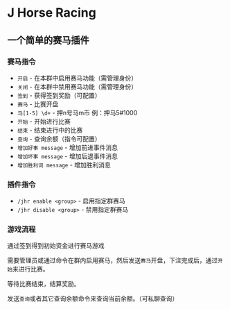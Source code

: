 # J Horse Racing
## 一个简单的赛马插件

### 赛马指令
- `开启` - 在本群中启用赛马功能（需管理身份）
- `关闭` - 在本群中禁用赛马功能（需管理身份）
- `签到` - 获得签到奖励（可配置）
- `赛马` - 比赛开盘
- `马[1-5] \d+` - 押n号马m币 例：押马5#1000
- `开始` - 开始进行比赛
- `结束` - 结束进行中的比赛
- `查询` - 查询余额（指令可配置）
- `增加好事 message` - 增加前进事件消息
- `增加坏事 message` - 增加后退事件消息
- `增加胜利词 message` - 增加胜利消息

### 插件指令
- `/jhr enable <group>` - 启用指定群赛马
- `/jhr disable <group>` - 禁用指定群赛马

### 游戏流程
通过签到得到初始资金进行赛马游戏

需要管理员或通过命令在群内启用赛马，然后发送`赛马`开盘，下注完成后，通过`开始`来进行比赛。

等待比赛结束，结算奖励。

发送`查询`或者其它查询余额命令来查询当前余额。（可私聊查询）
